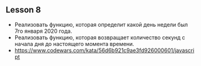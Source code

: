 ## Lesson 8

- Реализовать функцию, которая определит какой день недели был 7го января 2020 года.
- Реализовать функцию, которая возвращает количество секунд с начала дня до настоящего момента времени.
- https://www.codewars.com/kata/56d6b921c9ae3fd926000601/javascript

